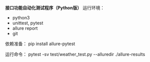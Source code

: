 **接口功能自动化测试程序（Python版）**
运行环境：
- python3
- unittest, pytest
- allure report
- git

依赖准备：
pip install allure-pytest

运行命令：
pytest -sv test/weather_test.py --alluredir ./allure-results